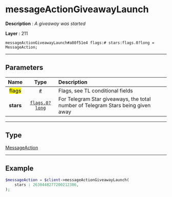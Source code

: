 # messageActionGiveawayLaunch

**Description** : *A giveaway was started*

**Layer** : 211

```tl
messageActionGiveawayLaunch#a80f51e4 flags:# stars:flags.0?long = MessageAction;
```

---

## Parameters

| Name | Type | Description |
| :---: | :---: | :--- |
| <mark>flags</mark> | [`#`](type/#) | Flags, see TL conditional fields |
| **stars** | [`flags.0?long`](type/long) | For Telegram Star giveaways, the total number of Telegram Stars being given away |

---

## Type

[MessageAction](type/MessageAction)

---

## Example

```php
$messageAction = $client->messageActionGiveawayLaunch(
	stars : 2630448277200212386,
);
```